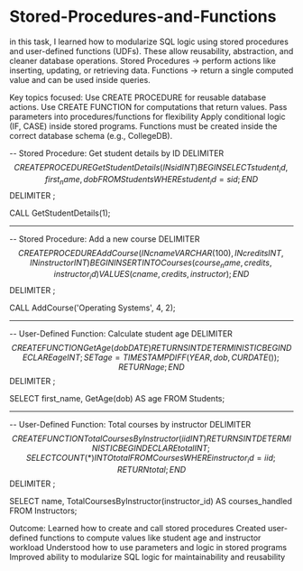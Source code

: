# Stored-Procedures-and-Functions
in this task, I learned how to modularize SQL logic using stored procedures and user-defined functions (UDFs). These allow reusability, abstraction, and cleaner database operations.  Stored Procedures → perform actions like inserting, updating, or retrieving data.  Functions → return a single computed value and can be used inside queries.

Key topics focused:
Use CREATE PROCEDURE for reusable database actions.
Use CREATE FUNCTION for computations that return values.
Pass parameters into procedures/functions for flexibility
Apply conditional logic (IF, CASE) inside stored programs.
Functions must be created inside the correct database schema (e.g., CollegeDB).

-- Stored Procedure: Get student details by ID
DELIMITER $$
CREATE PROCEDURE GetStudentDetails(IN sid INT)
BEGIN
    SELECT student_id, first_name, dob
    FROM Students
    WHERE student_id = sid;
END $$
DELIMITER ;

CALL GetStudentDetails(1);

-----------------------------------------------------

-- Stored Procedure: Add a new course
DELIMITER $$
CREATE PROCEDURE AddCourse(IN cname VARCHAR(100), IN credits INT, IN instructor INT)
BEGIN
    INSERT INTO Courses(course_name, credits, instructor_id)
    VALUES(cname, credits, instructor);
END $$
DELIMITER ;

CALL AddCourse('Operating Systems', 4, 2);

-----------------------------------------------------

-- User-Defined Function: Calculate student age
DELIMITER $$
CREATE FUNCTION GetAge(dob DATE)
RETURNS INT
DETERMINISTIC
BEGIN
    DECLARE age INT;
    SET age = TIMESTAMPDIFF(YEAR, dob, CURDATE());
    RETURN age;
END $$
DELIMITER ;

SELECT first_name, GetAge(dob) AS age
FROM Students;

-----------------------------------------------------

-- User-Defined Function: Total courses by instructor
DELIMITER $$
CREATE FUNCTION TotalCoursesByInstructor(iid INT)
RETURNS INT
DETERMINISTIC
BEGIN
    DECLARE total INT;
    SELECT COUNT(*) INTO total
    FROM Courses
    WHERE instructor_id = iid;
    RETURN total;
END $$
DELIMITER ;

SELECT name, TotalCoursesByInstructor(instructor_id) AS courses_handled
FROM Instructors;

Outcome:
Learned how to create and call stored procedures
Created user-defined functions to compute values like student age and instructor workload
Understood how to use parameters and logic in stored programs
Improved ability to modularize SQL logic for maintainability and reusability
